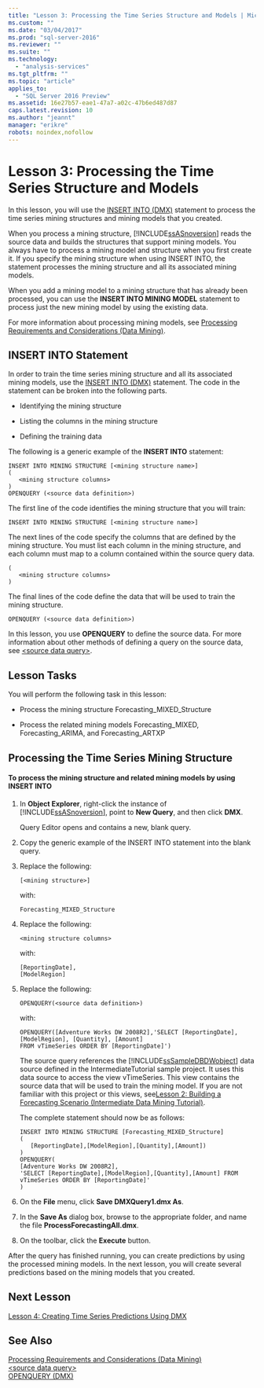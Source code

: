 ```yaml
---
title: "Lesson 3: Processing the Time Series Structure and Models | Microsoft Docs"
ms.custom: ""
ms.date: "03/04/2017"
ms.prod: "sql-server-2016"
ms.reviewer: ""
ms.suite: ""
ms.technology: 
  - "analysis-services"
ms.tgt_pltfrm: ""
ms.topic: "article"
applies_to: 
  - "SQL Server 2016 Preview"
ms.assetid: 16e27b57-eae1-47a7-a02c-47b6ed487d87
caps.latest.revision: 10
ms.author: "jeannt"
manager: "erikre"
robots: noindex,nofollow
---
```

# Lesson 3: Processing the Time Series Structure and Models
In this lesson, you will use the [INSERT INTO &#40;DMX&#41;](../dmx/insert-into-dmx.md) statement to process the time series mining structures and mining models that you created.  
  
When you process a mining structure, [!INCLUDE[ssASnoversion](../a9notintoc/includes/ssasnoversion-md.md)] reads the source data and builds the structures that support mining models. You always have to process a mining model and structure when you first create it. If you specify the mining structure when using INSERT INTO, the statement processes the mining structure and all its associated mining models.  
  
When you add a mining model to a mining structure that has already been processed, you can use the **INSERT INTO MINING MODEL** statement to process just the new mining model by using the existing data.  
  
For more information about processing mining models, see [Processing Requirements and Considerations &#40;Data Mining&#41;](../analysis-services/data-mining/processing-requirements-and-considerations-data-mining.md).  
  
## INSERT INTO Statement  
In order to train the time series mining structure and all its associated mining models, use the [INSERT INTO &#40;DMX&#41;](../dmx/insert-into-dmx.md) statement. The code in the statement can be broken into the following parts.  
  
-   Identifying the mining structure  
  
-   Listing the columns in the mining structure  
  
-   Defining the training data  
  
The following is a generic example of the **INSERT INTO** statement:  
  
```  
INSERT INTO MINING STRUCTURE [<mining structure name>]  
(  
   <mining structure columns>  
)  
OPENQUERY (<source data definition>)  
```  
  
The first line of the code identifies the mining structure that you will train:  
  
```  
INSERT INTO MINING STRUCTURE [<mining structure name>]  
```  
  
The next lines of the code specify the columns that are defined by the mining structure. You must list each column in the mining structure, and each column must map to a column contained within the source query data.  
  
```  
(  
   <mining structure columns>  
)  
```  
  
The final lines of the code define the data that will be used to train the mining structure.  
  
```  
OPENQUERY (<source data definition>)  
```  
  
In this lesson, you use **OPENQUERY** to define the source data. For more information about other methods of defining a query on the source data, see [&#60;source data query&#62;](../dmx/source-data-query.md).  
  
## Lesson Tasks  
You will perform the following task in this lesson:  
  
-   Process the mining structure Forecasting_MIXED_Structure  
  
-   Process the related mining models Forecasting_MIXED, Forecasting_ARIMA, and Forecasting_ARTXP  
  
## Processing the Time Series Mining Structure  
  
#### To process the mining structure and related mining models by using INSERT INTO  
  
1.  In **Object Explorer**, right-click the instance of [!INCLUDE[ssASnoversion](../a9notintoc/includes/ssasnoversion-md.md)], point to **New Query**, and then click **DMX**.  
  
    Query Editor opens and contains a new, blank query.  
  
2.  Copy the generic example of the INSERT INTO statement into the blank query.  
  
3.  Replace the following:  
  
    ```  
    [<mining structure>]  
    ```  
  
    with:  
  
    ```  
    Forecasting_MIXED_Structure  
    ```  
  
4.  Replace the following:  
  
    ```  
    <mining structure columns>  
    ```  
  
    with:  
  
    ```  
    [ReportingDate],  
    [ModelRegion]   
    ```  
  
5.  Replace the following:  
  
    ```  
    OPENQUERY(<source data definition>)  
    ```  
  
    with:  
  
    ```  
    OPENQUERY([Adventure Works DW 2008R2],'SELECT [ReportingDate], [ModelRegion], [Quantity], [Amount]  
    FROM vTimeSeries ORDER BY [ReportingDate]')  
    ```  
  
    The source query references the  [!INCLUDE[ssSampleDBDWobject](../a9notintoc/includes/sssampledbdwobject-md.md)] data source defined in the IntermediateTutorial sample project. It uses this data source to access the view vTimeSeries. This view contains the source data that will be used to train the mining model. If you are not familiar with this project or this views, see[Lesson 2: Building a Forecasting Scenario &#40;Intermediate Data Mining Tutorial&#41;](../a9notintoc/lesson-2-building-a-forecasting-scenario-intermediate-data-mining-tutorial.md).  
  
    The complete statement should now be as follows:  
  
    ```  
    INSERT INTO MINING STRUCTURE [Forecasting_MIXED_Structure]  
    (  
       [ReportingDate],[ModelRegion],[Quantity],[Amount])  
    )  
    OPENQUERY(  
    [Adventure Works DW 2008R2],  
    'SELECT [ReportingDate],[ModelRegion],[Quantity],[Amount] FROM vTimeSeries ORDER BY [ReportingDate]'  
    )   
    ```  
  
6.  On the **File** menu, click **Save DMXQuery1.dmx As**.  
  
7.  In the **Save As** dialog box, browse to the appropriate folder, and name the file **ProcessForecastingAll.dmx**.  
  
8.  On the toolbar, click the **Execute** button.  
  
After the query has finished running, you can create predictions by using the processed mining models. In the next lesson, you will create several predictions based on the mining models that you created.  
  
## Next Lesson  
[Lesson 4: Creating Time Series Predictions Using DMX](../a9notintoc/lesson-4-creating-time-series-predictions-using-dmx.md)  
  
## See Also  
[Processing Requirements and Considerations &#40;Data Mining&#41;](../analysis-services/data-mining/processing-requirements-and-considerations-data-mining.md)  
[&#60;source data query&#62;](../dmx/source-data-query.md)  
[OPENQUERY &#40;DMX&#41;](../dmx/source-data-query-openquery.md)  
  
